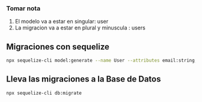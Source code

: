 ### Tomar nota
1. El modelo va a estar en singular: user
2. La migracion va a estar en plural y minuscula : users

## Migraciones con sequelize
```bash
npx sequelize-cli model:generate --name User --attributes email:string,password:string,status:integer
```

## Lleva las migraciones a la Base de Datos
```bash
npx sequelize-cli db:migrate
```
